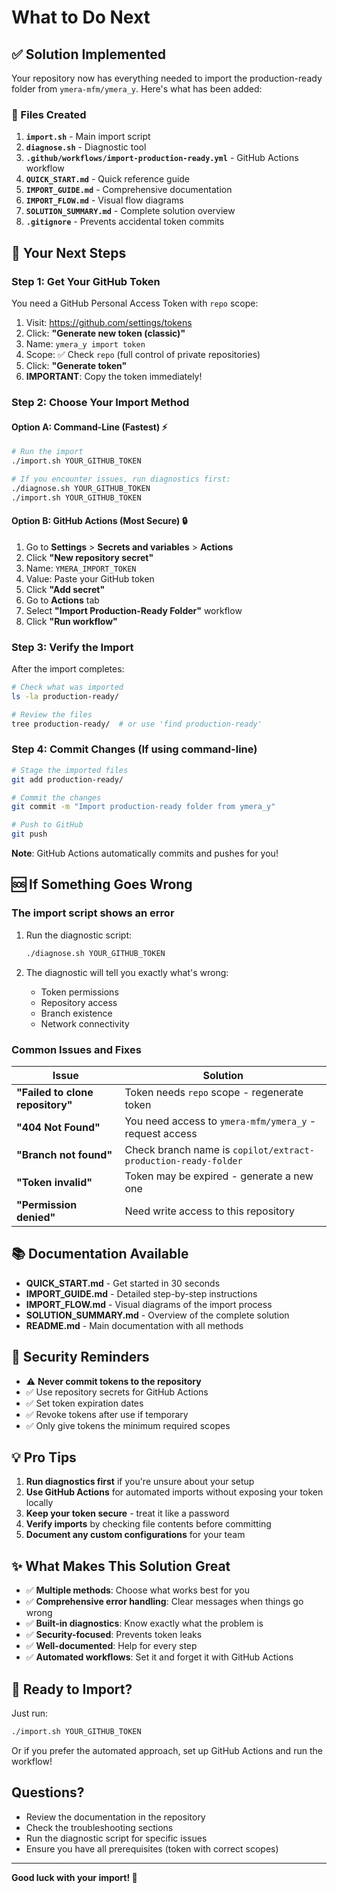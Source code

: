 # What to Do Next

## ✅ Solution Implemented

Your repository now has everything needed to import the production-ready folder from `ymera-mfm/ymera_y`. Here's what has been added:

### 📄 Files Created

1. **`import.sh`** - Main import script
2. **`diagnose.sh`** - Diagnostic tool
3. **`.github/workflows/import-production-ready.yml`** - GitHub Actions workflow
4. **`QUICK_START.md`** - Quick reference guide
5. **`IMPORT_GUIDE.md`** - Comprehensive documentation
6. **`IMPORT_FLOW.md`** - Visual flow diagrams
7. **`SOLUTION_SUMMARY.md`** - Complete solution overview
8. **`.gitignore`** - Prevents accidental token commits

## 🎯 Your Next Steps

### Step 1: Get Your GitHub Token

You need a GitHub Personal Access Token with `repo` scope:

1. Visit: https://github.com/settings/tokens
2. Click: **"Generate new token (classic)"**
3. Name: `ymera_y import token`
4. Scope: ✅ Check `repo` (full control of private repositories)
5. Click: **"Generate token"**
6. **IMPORTANT**: Copy the token immediately!

### Step 2: Choose Your Import Method

#### Option A: Command-Line (Fastest) ⚡

```bash
# Run the import
./import.sh YOUR_GITHUB_TOKEN

# If you encounter issues, run diagnostics first:
./diagnose.sh YOUR_GITHUB_TOKEN
./import.sh YOUR_GITHUB_TOKEN
```

#### Option B: GitHub Actions (Most Secure) 🔒

1. Go to **Settings** > **Secrets and variables** > **Actions**
2. Click **"New repository secret"**
3. Name: `YMERA_IMPORT_TOKEN`
4. Value: Paste your GitHub token
5. Click **"Add secret"**
6. Go to **Actions** tab
7. Select **"Import Production-Ready Folder"** workflow
8. Click **"Run workflow"**

### Step 3: Verify the Import

After the import completes:

```bash
# Check what was imported
ls -la production-ready/

# Review the files
tree production-ready/  # or use 'find production-ready'
```

### Step 4: Commit Changes (If using command-line)

```bash
# Stage the imported files
git add production-ready/

# Commit the changes
git commit -m "Import production-ready folder from ymera_y"

# Push to GitHub
git push
```

**Note**: GitHub Actions automatically commits and pushes for you!

## 🆘 If Something Goes Wrong

### The import script shows an error

1. Run the diagnostic script:
   ```bash
   ./diagnose.sh YOUR_GITHUB_TOKEN
   ```

2. The diagnostic will tell you exactly what's wrong:
   - Token permissions
   - Repository access
   - Branch existence
   - Network connectivity

### Common Issues and Fixes

| Issue | Solution |
|-------|----------|
| **"Failed to clone repository"** | Token needs `repo` scope - regenerate token |
| **"404 Not Found"** | You need access to `ymera-mfm/ymera_y` - request access |
| **"Branch not found"** | Check branch name is `copilot/extract-production-ready-folder` |
| **"Token invalid"** | Token may be expired - generate a new one |
| **"Permission denied"** | Need write access to this repository |

## 📚 Documentation Available

- **QUICK_START.md** - Get started in 30 seconds
- **IMPORT_GUIDE.md** - Detailed step-by-step instructions
- **IMPORT_FLOW.md** - Visual diagrams of the import process
- **SOLUTION_SUMMARY.md** - Overview of the complete solution
- **README.md** - Main documentation with all methods

## 🔐 Security Reminders

- ⚠️ **Never commit tokens to the repository**
- ✅ Use repository secrets for GitHub Actions
- ✅ Set token expiration dates
- ✅ Revoke tokens after use if temporary
- ✅ Only give tokens the minimum required scopes

## 💡 Pro Tips

1. **Run diagnostics first** if you're unsure about your setup
2. **Use GitHub Actions** for automated imports without exposing your token locally
3. **Keep your token secure** - treat it like a password
4. **Verify imports** by checking file contents before committing
5. **Document any custom configurations** for your team

## ✨ What Makes This Solution Great

- ✅ **Multiple methods**: Choose what works best for you
- ✅ **Comprehensive error handling**: Clear messages when things go wrong
- ✅ **Built-in diagnostics**: Know exactly what the problem is
- ✅ **Security-focused**: Prevents token leaks
- ✅ **Well-documented**: Help for every step
- ✅ **Automated workflows**: Set it and forget it with GitHub Actions

## 🎉 Ready to Import?

Just run:

```bash
./import.sh YOUR_GITHUB_TOKEN
```

Or if you prefer the automated approach, set up GitHub Actions and run the workflow!

## Questions?

- Review the documentation in the repository
- Check the troubleshooting sections
- Run the diagnostic script for specific issues
- Ensure you have all prerequisites (token with correct scopes)

---

**Good luck with your import! 🚀**

